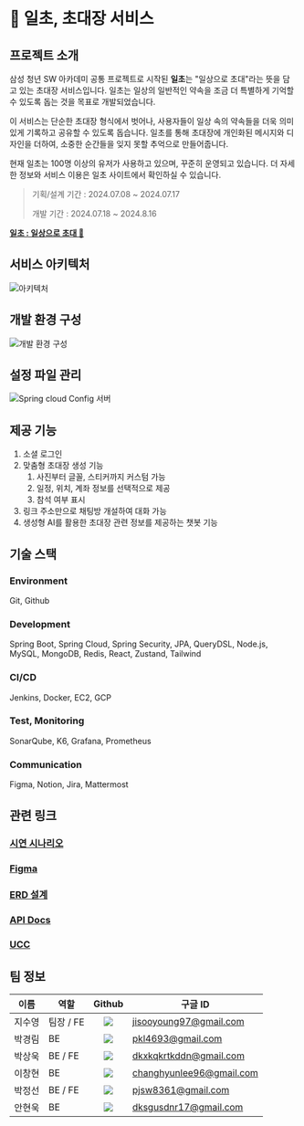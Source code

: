 # 💌 일초, 초대장 서비스 

## 프로젝트 소개

삼성 청년 SW 아카데미 공통 프로젝트로 시작된 **일초**는 "일상으로 초대"라는 뜻을 담고 있는 초대장 서비스입니다. 일초는 일상의 일반적인 약속을 조금 더 특별하게 기억할 수 있도록 돕는 것을 목표로 개발되었습니다.

이 서비스는 단순한 초대장 형식에서 벗어나, 사용자들이 일상 속의 약속들을 더욱 의미 있게 기록하고 공유할 수 있도록 돕습니다. 일초를 통해 초대장에 개인화된 메시지와 디자인을 더하여, 소중한 순간들을 잊지 못할 추억으로 만들어줍니다.

현재 일초는 100명 이상의 유저가 사용하고 있으며, 꾸준히 운영되고 있습니다. 더 자세한 정보와 서비스 이용은 일초 사이트에서 확인하실 수 있습니다.

> 기획/설계 기간 : 2024.07.08 ~ 2024.07.17
>
> 개발 기간 : 2024.07.18 ~ 2024.8.16

**[일초 : 일상으로 초대 💌](https://il-cho.site)**

## 서비스 아키텍처

![아키텍처](https://github.com/user-attachments/assets/4b29772e-44f4-430f-9af7-3f1883a04fb6)

## 개발 환경 구성
![개발 환경 구성](https://github.com/user-attachments/assets/67ace41d-d8f3-4494-b4f0-ac90ea335300)

## 설정 파일 관리
![Spring cloud Config 서버](https://github.com/user-attachments/assets/d4445bd5-c7ea-4604-95b4-02f9ac4a3ef1)


## 제공 기능
1. 소셜 로그인
2. 맞춤형 초대장 생성 기능
    1. 사진부터 글꼴, 스티커까지 커스텀 가능
    2. 일정, 위치, 계좌 정보를 선택적으로 제공
    3. 참석 여부 표시
3. 링크 주소만으로 채팅방 개설하여 대화 가능
4. 생성형 AI를 활용한 초대장 관련 정보를 제공하는 챗봇 기능

## 기술 스택

### Environment

Git, Github

### Development

Spring Boot, Spring Cloud, Spring Security, JPA, QueryDSL, Node.js, MySQL, MongoDB, Redis, React, Zustand, Tailwind

### CI/CD

Jenkins, Docker, EC2, GCP

### Test, Monitoring

SonarQube, K6, Grafana, Prometheus

### Communication

Figma, Notion, Jira, Mattermost

## 관련 링크

### [시연 시나리오](https://grateful-celsius-738.notion.site/c832f8b788bf40568af80b1a9714b872?pvs=4) 

### [Figma](https://www.figma.com/design/gaW5Ivlm9DOIVtyzD5CNlZ/%EC%B4%88%EB%8C%80%EC%9E%A5-%EC%84%9C%EB%B9%84%EC%8A%A4?node-id=423-980&t=eYDTtjFTNm6s0mAG-1)

### [ERD 설계](https://www.erdcloud.com/d/5osBW73YwBFaY9EwQ)

### [API Docs](https://grateful-celsius-738.notion.site/API-Docs-badecb7420034b518245977c9f66a2ff?pvs=4)

### [UCC](https://youtu.be/w7IjH3orgAg)


## 팀 정보

| 이름   | 역할      | Github                        | 구글 ID                  |
| ------ | --------- | :---------: | ------------------------ |
| 지수영 | 팀장 / FE | <a href="https://github.com/SooYoungJi" target="_blank"><img src="https://img.shields.io/badge/SooYoungJi-181717?style=flat-square&logo=github&logoColor=white"/> </a> | jisooyoung97@gmail.com   |
| 박경림 | BE        | <a href="https://github.com/g16rim " target="_blank"><img src="https://img.shields.io/badge/g16rim-181717?style=flat-square&logo=github&logoColor=white"/> </a> | pkl4693@gmail.com        |
| 박상욱 | BE / FE   | <a href="https://github.com/sw0501" target="_blank"><img src="https://img.shields.io/badge/sw0501-181717?style=flat-square&logo=github&logoColor=white"/> </a>    | dkxkqkrtkddn@gmail.com   |
| 이창현 | BE        | <a href="https://github.com/Aldin0233" target="_blank"><img src="https://img.shields.io/badge/Aldin0233-181717?style=flat-square&logo=github&logoColor=white"/> </a>  | changhyunlee96@gmail.com |
| 박정선 | BE / FE   | <a href="https://github.com/parkjumsun" target="_blank"><img src="https://img.shields.io/badge/parkjumsun-181717?style=flat-square&logo=github&logoColor=white"/> </a> | pjsw8361@gmail.com       |
| 안현욱 | BE        | <a href="https://github.com/hyunuk17" target="_blank"><img src="https://img.shields.io/badge/hyunuk17-181717?style=flat-square&logo=github&logoColor=white"/> </a>   | dksgusdnr17@gmail.com    |
